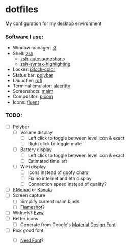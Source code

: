 # dotfiles
My configuration for my desktop environment

### Software I use:
- Window manager: [i3](https://github.com/i3/i3)
- Shell: [zsh](https://www.zsh.org/)
    - [zsh-autosuggestions](https://github.com/zsh-users/zsh-autosuggestions)
    - [zsh-syntax-highlighting](https://github.com/zsh-users/zsh-syntax-highlighting)
- Locker: [i3lock-color](https://github.com/Raymo111/i3lock-color)
- Status bar: [polybar](https://github.com/polybar/polybar)
- Launcher: [rofi](https://github.com/davatorium/rofi)
- Terminal emulator: [alacritty](https://github.com/alacritty/alacritty)
- Screenshots: [maim](https://github.com/naelstrof/maim)
- Compositor: [picom](https://github.com/yshui/picom)
- Icons: [fluent](https://github.com/vinceliuice/Fluent-icon-theme)

### TODO:
- [ ] Polybar
    - [ ] Volume display
        - [ ] Left click to toggle between level icon & exact
        - [ ] Right click to toggle mute
    - [ ] Battery display
        - [ ] Left click to toggle between level icon & exact
        - [ ] Estimated time left
    - [ ] WiFi display
        - [ ] Icons instead of goofy chars
        - [ ] Fix no internet and eth display
        - [ ] Connection speed instead of quality?
- [ ] [KMonad](https://github.com/kmonad/kmonad) or [Kanata](https://github.com/jtroo/kanata)
- [ ] Screen capture
    - [ ] Simplify current maim binds
    - [ ] [Flameshot](https://github.com/flameshot-org/flameshot)?
- [ ] Widgets? [Eww](https://github.com/elkowar/eww)
- [ ] Better icons
    - [ ] Generate from Google's [Material Design Font](https://github.com/google/material-design-icons)
- [ ] Pick good font
    - [ ] [Nerd Font](https://github.com/ryanoasis/nerd-fonts/tree/master)?
    
